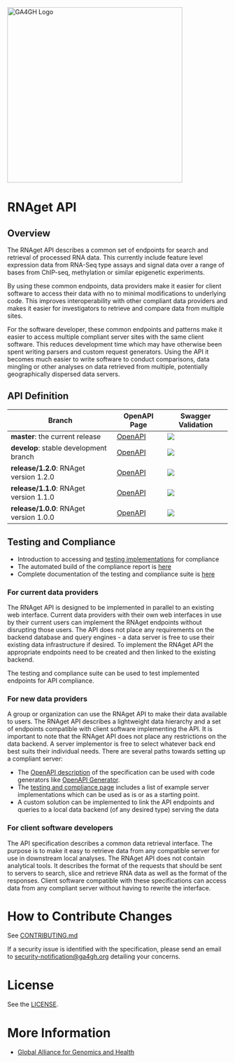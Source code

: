 <img src="https://www.ga4gh.org/wp-content/themes/ga4gh-theme/gfx/GA-logo-horizontal-tag-RGB.svg" alt="GA4GH Logo" style="width: 400px;"/>

# RNAget API

## Overview

The RNAget API describes a common set of endpoints for search and retrieval of processed RNA data.  This currently include feature level expression data from RNA-Seq type assays and signal data over a range of bases from ChIP-seq, methylation or similar epigenetic experiments.

By using these common endpoints, data providers make it easier for client software to access their data with no to minimal modifications to underlying code.  This improves interoperability with other compliant data providers and makes it easier for investigators to retrieve and compare data from multiple sites.

For the software developer, these common endpoints and patterns make it easier to access multiple compliant server sites with the same client software.  This reduces development time which may have otherwise been spent writing parsers and custom request generators.  Using the API it becomes much easier to write software to conduct comparisons, data mingling or other analyses on data retrieved from multiple, potentially geographically dispersed data servers.

## API Definition

| Branch | OpenAPI Page | Swagger Validation |
|--------|--------------|--------------------|
| **master**: the current release | [OpenAPI](https://ga4gh-rnaseq.github.io/schema/docs/index.html) | <img src="http://validator.swagger.io/validator?url=https://raw.githubusercontent.com/ga4gh-rnaseq/schema/master/rnaget-openapi.yaml" /> |
| **develop**: stable development branch | [OpenAPI](https://ga4gh-rnaseq.github.io/schema/preview/develop/docs/index.html) |<img src="http://validator.swagger.io/validator?url=https://raw.githubusercontent.com/ga4gh-rnaseq/schema/develop/rnaget-openapi.yaml" /> |
| **release/1.2.0**: RNAget version 1.2.0 | [OpenAPI](https://ga4gh-rnaseq.github.io/schema/preview/release/1.2.0/docs/index.html) |<img src="http://validator.swagger.io/validator?url=https://raw.githubusercontent.com/ga4gh-rnaseq/schema/RNAget-1.2.0/rnaget-openapi.yaml" /> |
| **release/1.1.0**: RNAget version 1.1.0 | [OpenAPI](https://ga4gh-rnaseq.github.io/schema/preview/release/1.1.0/docs/index.html) |<img src="http://validator.swagger.io/validator?url=https://raw.githubusercontent.com/ga4gh-rnaseq/schema/RNAget-1.1.0/rnaget-openapi.yaml" /> |
| **release/1.0.0**: RNAget version 1.0.0 | [OpenAPI](https://ga4gh-rnaseq.github.io/schema/preview/release/1.0.0/docs/index.html) |<img src="http://validator.swagger.io/validator?url=https://raw.githubusercontent.com/ga4gh-rnaseq/schema/RNAget-1.0.0/rnaget-openapi.yaml" /> |

## Testing and Compliance

* Introduction to accessing and [testing implementations](testing/README.md) for compliance
* The automated build of the compliance report is [here](https://ga4gh-rnaseq.github.io/rnaget-compliance-suite/report/)
* Complete documentation of the testing and compliance suite is [here](https://rnaget-compliance-suite.readthedocs.io/en/latest/)

### For current data providers

The RNAget API is designed to be implemented in parallel to an existing web interface.  Current data providers with their own web interfaces in use by their current users can implement the RNAget endpoints without disrupting those users.  The API does not place any requirements on the backend database and query engines - a data server is free to use their existing data infrastructure if desired.  To implement the RNAget API the appropriate endpoints need to be created and then linked to the existing backend.

The testing and compliance suite can be used to test implemented endpoints for API compliance.

### For new data providers

A group or organization can use the RNAget API to make their data available to users.  The RNAget API describes a lightweight data hierarchy and a set of endpoints compatible with client software implementing the API.  It is important to note that the RNAget API does not place any restrictions on the data backend.  A server implementor is free to select whatever back end best suits their individual needs.  There are several paths towards setting up a compliant server:

* The [OpenAPI description](rnaget-openapi.yaml) of the specification can be used with code generators like [OpenAPI Generator](https://github.com/OpenAPITools/openapi-generator).
* The [testing and compliance page](testing/README.md) includes a list of example server implementations which can be used as is or as a starting point.
* A custom solution can be implemented to link the API endpoints and queries to a local data backend (of any desired type) serving the data

### For client software developers

The API specification describes a common data retrieval interface.  The purpose is to make it easy to retrieve data from any compatible server for use in downstream local analyses.  The RNAget API does not contain analytical tools.  It describes the format of the requests that should be sent to servers to search, slice and retrieve RNA data as well as the format of the responses.  Client software compatible with these specifications can access data from any compliant server without having to rewrite the interface.

# How to Contribute Changes

See [CONTRIBUTING.md](./CONTRIBUTING.md)

If a security issue is identified with the specification, please send an email to security-notification@ga4gh.org detailing your concerns.

# License

See the [LICENSE](LICENSE).

# More Information

* [Global Alliance for Genomics and Health](http://genomicsandhealth.org)
